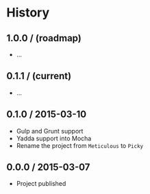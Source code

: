 # History

1.0.0 / (roadmap)
------------------

  * ...

0.1.1 / (current)
------------------

  * ...

0.1.0 / 2015-03-10
------------------

  * Gulp and Grunt support
  * Yadda support into Mocha
  * Rename the project from `Meticulous` to `Picky`

0.0.0 / 2015-03-07
------------------

  * Project published